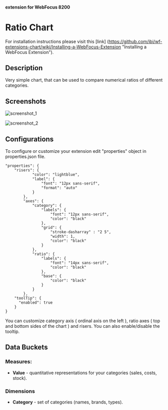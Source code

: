 #### extension for WebFocus 8200

# Ratio Chart

For installation instructions please visit this [link] (https://github.com/ibi/wf-extensions-chart/wiki/Installing-a-WebFocus-Extension "Installing a WebFocus Extension").

## Description

Very simple chart, that can be used to compare numerical ratios of different categories.
## Screenshots

![screenshot_1](https://github.com/ibi/wf-extensions-chart/blob/master/com.ibi.ratio/screenshots/1.png)

![screenshot_2](https://github.com/ibi/wf-extensions-chart/blob/master/com.ibi.ratio/screenshots/2.png)

## Configurations

To configure or customize your extension edit "properties" object in properties.json file.
	
	"properties": {
		"risers": {          
	            "color": "lightblue",
	            "label": {
	                "font": "12px sans-serif",
	                "format": "auto"
	            }
	        },
	        "axes": {
	            "category": {
	                "labels": {
	                    "font": "12px sans-serif",
	                    "color": "black"
	                },
	                "grid": {
	                	"stroke-dasharray" : "2 5",
	                	"width": 1,
	                	"color": "black"
	                }
	            },
	            "ratio": {
	                "labels": {
	                    "font": "14px sans-serif",
	                    "color": "black"
	                },
	                "base": {
	                	"color": "black"
	                }
	            }
	        },
	    "toolTip": {
	      "enabled": true
	    }
	}
You can customize category axis ( ordinal axis on the left ), ratio axes ( top and bottom sides of the chart ) and risers. You can also enable/disable the tooltip.
## Data Buckets

### Measures:
* **Value** - quantitative representations for your categories (sales, costs, stock).

### Dimensions
* **Category** - set of categories (names, brands, types).
